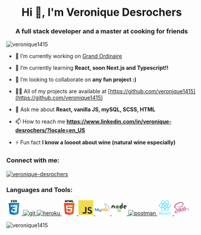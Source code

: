 <h1 align="center">Hi 👋, I'm Veronique Desrochers</h1>
<h3 align="center">A full stack developer and a master at cooking for friends</h3>

<p align="left"> <img src="https://komarev.com/ghpvc/?username=veronique1415&label=Profile%20views&color=0e75b6&style=flat" alt="veronique1415" /> </p>

- 🔭 I’m currently working on [Grand Ordinaire](https://grand-ordinaire.netlify.app)

- 🌱 I’m currently learning **React, soon Next.js and Typescript!!**

- 👯 I’m looking to collaborate on **any fun project :)**

- 👨‍💻 All of my projects are available at [https://github.com/veronique1415](https://github.com/veronique1415)

- 💬 Ask me about **React, vanilla JS, mySQL, SCSS, HTML**

- 📫 How to reach me **https://www.linkedin.com/in/veronique-desrochers/?locale=en_US**

- ⚡ Fun fact **I know a loooot about wine (natural wine especially)**

<h3 align="left">Connect with me:</h3>
<p align="left">
<a href="https://linkedin.com/in/veronique-desrochers" target="blank"><img align="center" src="https://raw.githubusercontent.com/rahuldkjain/github-profile-readme-generator/master/src/images/icons/Social/linked-in-alt.svg" alt="veronique-desrochers" height="30" width="40" /></a>
</p>

<h3 align="left">Languages and Tools:</h3>
<p align="left"> <a href="https://www.w3schools.com/css/" target="_blank" rel="noreferrer"> <img src="https://raw.githubusercontent.com/devicons/devicon/master/icons/css3/css3-original-wordmark.svg" alt="css3" width="40" height="40"/> </a> <a href="https://git-scm.com/" target="_blank" rel="noreferrer"> <img src="https://www.vectorlogo.zone/logos/git-scm/git-scm-icon.svg" alt="git" width="40" height="40"/> </a> <a href="https://heroku.com" target="_blank" rel="noreferrer"> <img src="https://www.vectorlogo.zone/logos/heroku/heroku-icon.svg" alt="heroku" width="40" height="40"/> </a> <a href="https://www.w3.org/html/" target="_blank" rel="noreferrer"> <img src="https://raw.githubusercontent.com/devicons/devicon/master/icons/html5/html5-original-wordmark.svg" alt="html5" width="40" height="40"/> </a> <a href="https://developer.mozilla.org/en-US/docs/Web/JavaScript" target="_blank" rel="noreferrer"> <img src="https://raw.githubusercontent.com/devicons/devicon/master/icons/javascript/javascript-original.svg" alt="javascript" width="40" height="40"/> </a> <a href="https://www.mysql.com/" target="_blank" rel="noreferrer"> <img src="https://raw.githubusercontent.com/devicons/devicon/master/icons/mysql/mysql-original-wordmark.svg" alt="mysql" width="40" height="40"/> </a> <a href="https://nodejs.org" target="_blank" rel="noreferrer"> <img src="https://raw.githubusercontent.com/devicons/devicon/master/icons/nodejs/nodejs-original-wordmark.svg" alt="nodejs" width="40" height="40"/> </a> <a href="https://postman.com" target="_blank" rel="noreferrer"> <img src="https://www.vectorlogo.zone/logos/getpostman/getpostman-icon.svg" alt="postman" width="40" height="40"/> </a> <a href="https://reactjs.org/" target="_blank" rel="noreferrer"> <img src="https://raw.githubusercontent.com/devicons/devicon/master/icons/react/react-original-wordmark.svg" alt="react" width="40" height="40"/> </a> <a href="https://sass-lang.com" target="_blank" rel="noreferrer"> <img src="https://raw.githubusercontent.com/devicons/devicon/master/icons/sass/sass-original.svg" alt="sass" width="40" height="40"/> </a> </p>

<p><img align="center" src="https://github-readme-stats.vercel.app/api/top-langs?username=veronique1415&show_icons=true&locale=en&layout=compact" alt="veronique1415" /></p>

